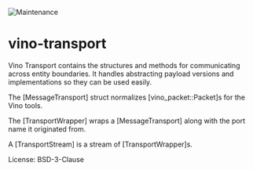 ![Maintenance](https://img.shields.io/badge/maintenance-activly--developed-brightgreen.svg)

# vino-transport

Vino Transport contains the structures and methods for communicating
across entity boundaries. It handles abstracting payload versions and
implementations so they can be used easily.

The [MessageTransport] struct normalizes [vino_packet::Packet]s for
the Vino tools.

The [TransportWrapper] wraps a [MessageTransport] along with the port name
it originated from.

A [TransportStream] is a stream of [TransportWrapper]s.


License: BSD-3-Clause
